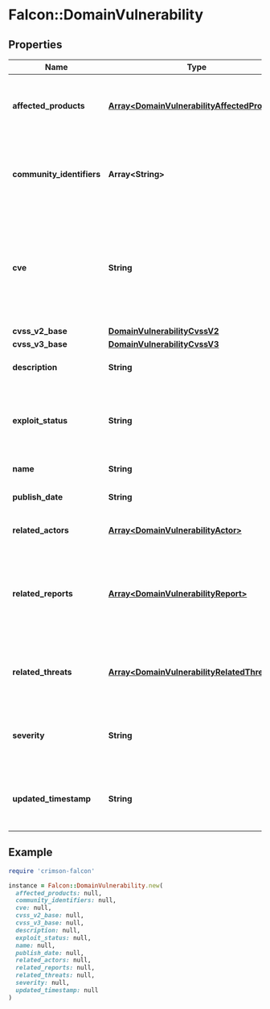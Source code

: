 # Falcon::DomainVulnerability

## Properties

| Name | Type | Description | Notes |
| ---- | ---- | ----------- | ----- |
| **affected_products** | [**Array&lt;DomainVulnerabilityAffectedProduct&gt;**](DomainVulnerabilityAffectedProduct.md) | List of products affected by vulnerability, specifying product and vendor | [optional] |
| **community_identifiers** | **Array&lt;String&gt;** | Vulnerability community identifiers, which is usually populated for the most popular vulnerabilities | [optional] |
| **cve** | **String** | CVE ID number with four or more digits in the sequence number portion of the ID, examples: CVE-1999-0067, CVE-2014-12345, CVE-2016-7654321 |  |
| **cvss_v2_base** | [**DomainVulnerabilityCvssV2**](DomainVulnerabilityCvssV2.md) |  | [optional] |
| **cvss_v3_base** | [**DomainVulnerabilityCvssV3**](DomainVulnerabilityCvssV3.md) |  | [optional] |
| **description** | **String** | Text description of the vulnerability | [optional] |
| **exploit_status** | **String** | Exploit status of vulnerability, one of: unproven, available, easilyaccessible, activelyused | [optional] |
| **name** | **String** | legacy field, not populated | [optional] |
| **publish_date** | **String** | Date when the vulnerability was published | [optional] |
| **related_actors** | [**Array&lt;DomainVulnerabilityActor&gt;**](DomainVulnerabilityActor.md) | Threat actors that exploits vulnerability | [optional] |
| **related_reports** | [**Array&lt;DomainVulnerabilityReport&gt;**](DomainVulnerabilityReport.md) | Related finished Intelligence Reports to vulnerability, which usually describes the exploitation or attacks using those | [optional] |
| **related_threats** | [**Array&lt;DomainVulnerabilityRelatedThreat&gt;**](DomainVulnerabilityRelatedThreat.md) | Malware Families (threats) that are known to be related to the vulnerability | [optional] |
| **severity** | **String** | Severity of the vulnerability, can be empty or one of: LOW, MEDIUM, HIGH, CRITICAL | [optional] |
| **updated_timestamp** | **String** | Date when the vulnerability was last time updated in the CrowdStrike&#39;s database | [optional] |

## Example

```ruby
require 'crimson-falcon'

instance = Falcon::DomainVulnerability.new(
  affected_products: null,
  community_identifiers: null,
  cve: null,
  cvss_v2_base: null,
  cvss_v3_base: null,
  description: null,
  exploit_status: null,
  name: null,
  publish_date: null,
  related_actors: null,
  related_reports: null,
  related_threats: null,
  severity: null,
  updated_timestamp: null
)
```

